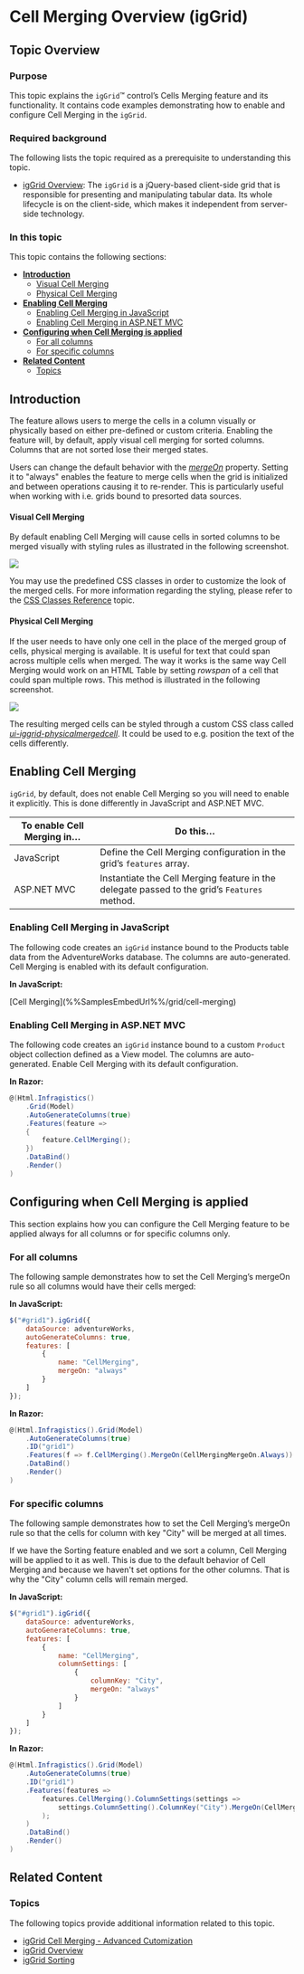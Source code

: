 ﻿<!--
|metadata|
{
    "fileName": "iggrid-cellmerging-overview",
    "controlName": "igGrid",
    "tags": ["Grids","CellMerging","Styling"]
}
|metadata|
-->

# Cell Merging Overview (igGrid)

## Topic Overview

### Purpose

This topic explains the `igGrid`™ control’s Cells Merging feature and its functionality. It contains code examples demonstrating how to enable and configure Cell Merging in the `igGrid`.

### Required background

The following lists the topic required as a prerequisite to understanding this topic.

- [igGrid Overview](igGrid-Overview.html): The `igGrid` is a jQuery-based client-side grid that is responsible for presenting and manipulating tabular data. Its whole lifecycle is on the client-side, which makes it independent from server-side technology.

### In this topic

This topic contains the following sections:

-   [**Introduction**](#introduction)
    -   [Visual Cell Merging](#intro-visual)
    -   [Physical Cell Merging](#intro-physical)
-   [**Enabling Cell Merging**](#enabling)
    -   [Enabling Cell Merging in JavaScript](#enabling-js)
    -   [Enabling Cell Merging in ASP.NET MVC](#enabling-mvc)
-   [**Configuring when Cell Merging is applied**](#mergeOn)
    -   [For all columns](#mergeOn-all)
    -   [For specific columns](#mergeOn-all)
-   [**Related Content**](#related-content)
    -   [Topics](#topics)


## <a id="introduction"></a> Introduction

The feature allows users to merge the cells in a column visually or physically based on either pre-defined or custom criteria. Enabling the feature will, by default, apply visual cell merging for sorted columns. Columns that are not sorted lose their merged states.

Users can change the default behavior with the [*mergeOn*](%%jQueryApiUrl%%/ui.iggridcellmerging#options:mergeOn) property. Setting it to "always" enables the feature to merge cells when the grid is initialized and between operations causing it to re-render. This is particularly useful when working with i.e. grids bound to presorted data sources.

#### <a id="intro-visual"></a> Visual Cell Merging

By default enabling Cell Merging will cause cells in sorted columns to be merged visually with styling rules as illustrated in the following screenshot.

![](images/igGrid_CellMerging_Visual.jpg)


You may use the predefined CSS classes in order to customize the look of the merged cells. For more information regarding the styling, please refer to the [CSS Classes Reference](%%jQueryApiUrl%%/ui.iggridcellmerging#theming) topic.


#### <a id="intro-physical"></a> Physical Cell Merging

If the user needs to have only one cell in the place of the merged group of cells, physical merging is available. It is useful for text that could span across multiple cells when merged. The way it works is the same way Cell Merging would work on an HTML Table by setting *rowspan* of a cell that could span multiple rows. This method is illustrated in the following screenshot.

![](images/igGrid_CellMerging_Physical.jpg)

The resulting merged cells can be styled through a custom CSS class called [*ui-iggrid-physicalmergedcell*](%%jQueryApiUrl%%/ui.iggridcellmerging#theming:ui-iggrid-physicalmergedcell). It could be used to e.g. position the text of the cells differently.

## <a id="enabling"></a> Enabling Cell Merging

`igGrid`, by default, does not enable Cell Merging so you will need to enable it explicitly. This is done differently in JavaScript and ASP.NET MVC.

To enable Cell Merging in… | Do this…
---------------------------|---------
JavaScript | Define the Cell Merging configuration in the grid’s `features` array.
ASP.NET MVC | Instantiate the Cell Merging feature in the delegate passed to the grid’s `Features` method.

### <a id="enabling-js"></a> Enabling Cell Merging in JavaScript

The following code creates an `igGrid` instance bound to the Products table data from the AdventureWorks database. The columns are auto-generated. Cell Merging is enabled with its default configuration.

**In JavaScript:**

<div class="embed-sample">
   [Cell Merging](%%SamplesEmbedUrl%%/grid/cell-merging)
</div>


### <a id="enabling-mvc"></a> Enabling Cell Merging in ASP.NET MVC

The following code creates an `igGrid` instance bound to a custom `Product` object collection defined as a View model. The columns are auto-generated. Enable Cell Merging with its default configuration.

**In Razor:**

```csharp
@(Html.Infragistics()
    .Grid(Model)
    .AutoGenerateColumns(true)
    .Features(feature =>
    {
        feature.CellMerging();
    })
    .DataBind()
    .Render()
)
```



## <a id="mergeOn"></a> Configuring when Cell Merging is applied

This section explains how you can configure the Cell Merging feature to be applied always for all columns or for specific columns only.

### <a id="mergeOn-all"></a> For all columns

The following sample demonstrates how to set the Cell Merging’s mergeOn rule so all columns would have their cells merged:

**In JavaScript:**

```js
$("#grid1").igGrid({
    dataSource: adventureWorks,
    autoGenerateColumns: true,
    features: [
        {
            name: "CellMerging",
            mergeOn: "always"
        }
    ]
});
```

**In Razor:**

```csharp
@(Html.Infragistics().Grid(Model)
    .AutoGenerateColumns(true)
    .ID("grid1")
    .Features(f => f.CellMerging().MergeOn(CellMergingMergeOn.Always))
    .DataBind()
    .Render()
)
```

### <a id="mergeOn-all"></a> For specific columns

The following sample demonstrates how to set the Cell Merging’s mergeOn rule so that the cells for column with key "City" will be merged at all times. 

If we have the Sorting feature enabled and we sort a column, Cell Merging will be applied to it as well. This is due to the default behavior of Cell Merging and because we haven't set options for the other columns. That is why the "City" column cells will remain merged.

**In JavaScript:**

```js
$("#grid1").igGrid({
    dataSource: adventureWorks,
    autoGenerateColumns: true,
    features: [
        {
            name: "CellMerging",
            columnSettings: [
                {
                    columnKey: "City",
                    mergeOn: "always"
                }
            ]
        }
    ]
});
```

**In Razor:**

```csharp
@(Html.Infragistics().Grid(Model)
    .AutoGenerateColumns(true)
    .ID("grid1")
    .Features(features => 
        features.CellMerging().ColumnSettings(settings =>
            settings.ColumnSetting().ColumnKey("City").MergeOn(CellMergingMergeOn.Always)
        );
    )
    .DataBind()
    .Render()
)
```

## <a id="related-content"></a> Related Content

### <a id="topics"></a> Topics

The following topics provide additional information related to this topic.

- [igGrid Cell Merging - Advanced Cutomization](igGrid-CellMerging-Advanced.html)
- [igGrid Overview](igGrid-Overview.html)
- [igGrid Sorting](igGrid-Sorting-Overview.html)
